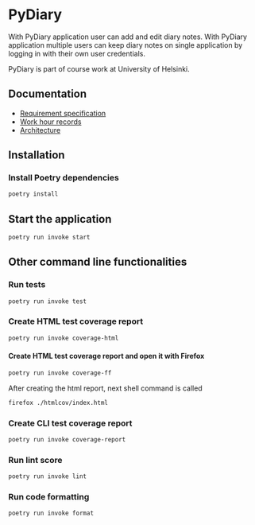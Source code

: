 # PyDiary

With PyDiary application user can add and edit diary notes. With PyDiary application multiple users can keep diary notes on single application by logging in with their own user credentials.

PyDiary is part of course work at University of Helsinki.

## Documentation

- [Requirement specification](./documentation/requirement_specification.md)
- [Work hour records](./documentation/work-hour-records.md)
- [Architecture](./documentation/architecture.md)

## Installation

### Install Poetry dependencies

```sh
poetry install
```

## Start the application

```sh
poetry run invoke start
```

## Other command line functionalities

### Run tests

```sh
poetry run invoke test
```

### Create HTML test coverage report

```sh
poetry run invoke coverage-html
```

#### Create HTML test coverage report and open it with Firefox

```sh
poetry run invoke coverage-ff
```

After creating the html report, next shell command is called

```sh
firefox ./htmlcov/index.html
```

### Create CLI test coverage report

```sh
poetry run invoke coverage-report
```

### Run lint score

```sh
poetry run invoke lint
```

### Run code formatting

```sh
poetry run invoke format
```
